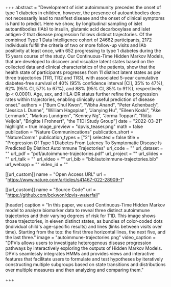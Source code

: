 +++
abstract = "Development of islet autoimmunity precedes the onset of type 1 diabetes in children, however, the presence of autoantibodies does not necessarily lead to manifest disease and the onset of clinical symptoms is hard to predict. Here we show, by longitudinal sampling of islet autoantibodies (IAb) to insulin, glutamic acid decarboxylase and islet antigen-2 that disease progression follows distinct trajectories. Of the combined Type 1 Data Intelligence cohort of 24662 participants, 2172 individuals fulfill the criteria of two or more follow-up visits and IAb positivity at least once, with 652 progressing to type 1 diabetes during the 15 years course of the study. Our Continuous-Time Hidden Markov Models, that are developed to discover and visualize latent states based on the collected data and clinical characteristics of the patients, show that the health state of participants progresses from 11 distinct latent states as per three trajectories (TR1, TR2 and TR3), with associated 5-year cumulative diabetes-free survival of 40% (95% confidence interval [CI], 35% to 47%), 62% (95% CI, 57% to 67%), and 88% (95% CI, 85% to 91%), respectively (p < 0.0001). Age, sex, and HLA-DR status further refine the progression rates within trajectories, enabling clinically useful prediction of disease onset."
authors = ["Bum Chul Kwon", "Vibha Anand", "Peter Achenbach", "Jessica L Dunne", "William Hagopian", "Jianying Hu", "Eileen Koski", "Åke Lernmark", "Markus Lundgren", "Kenney Ng", "Jorma Toppari", "Riitta Veijola", "Brigitte I Frohnert", "the T1DI Study Group"]
date = "2022-03-21"
highlight = true
image_preview = "dpvis_teaser.png"
math = false
publication = "Nature Communincations"
publication_short = "NatureComm"
publication_types = ["2"]
selected = false
title = "Progression Of Type 1 Diabetes From Latency To Symptomatic Disease Is Predicted By Distinct Autoimmune Trajectories"
url_code = ""
url_dataset = ""
url_pdf = "pdf/autoimmune-trajectories.pdf"
url_project = ""
url_slides = ""
url_talk = ""
url_video = ""
url_bib = "bib/autoimmune-trajectories.bib"
url_webapp = ""
video_id = ""

[[url_custom]]
name = "Open Access URL"
url = "https://www.nature.com/articles/s41467-022-28909-1"

[[url_custom]]
name = "Source Code"
url = "https://github.com/bckwon/dpvis-waterfall"


[header]
  caption = "In this paper, we used Continuous-Time Hidden Markov model to analyze biomarker data to reveal three distinct autoimmune trajectories and their varying degrees of risk for T1D.  This image shows those trajectories, in eleven distinct states, as bundles of color-coded dots (individual child's age-specific results) and lines (links between visits over time). Starting from the top: the first three horizontal lines, the next five, and the last three."
  image = "autoimmune-trajectories.png"
  video_caption = "DPVis allows users to investigate heterogenous disease progression pathways by interactively exploring the outputs of Hidden Markov Models. DPVis seamlessly integrates HMMs and provides views and interactive features that facilitate users to formulate and test hypotheses by iteratively constructing multiple subgroups based on state transitions and distributions over multiple measures and then analyzing and comparing them."

+++